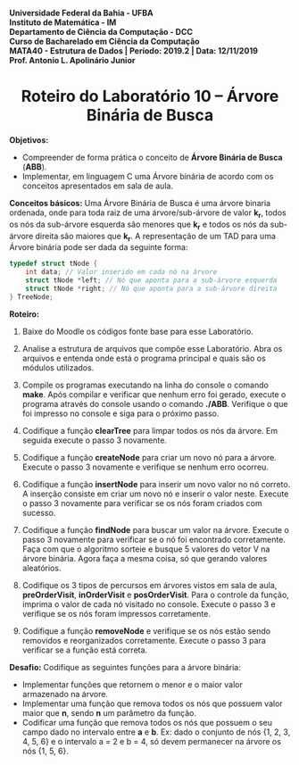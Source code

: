 **Universidade Federal da Bahia - UFBA**<br>
**Instituto de Matemática - IM**<br>
**Departamento de Ciência da Computação - DCC**<br>
**Curso de Bacharelado em Ciência da Computação**<br>
**MATA40 - Estrutura de Dados | Período: 2019.2 | Data: 12/11/2019**<br>
**Prof. Antonio L. Apolinário Junior**

<h1 align="center">Roteiro do Laboratório 10 – Árvore Binária de Busca</h1>

**Objetivos:**

-   Compreender de forma prática o conceito de **Árvore Binária de Busca** (**ABB**).
-   Implementar, em linguagem C uma Árvore binária de acordo com os conceitos apresentados em sala de aula.

**Conceitos básicos:**
Uma Árvore Binária de Busca é uma árvore binaria ordenada, onde para toda raiz de uma árvore/sub-árvore de valor **k<sub>r</sub>**, todos os nós da sub-árvore esquerda são menores que **k<sub>r</sub>** e todos os nós da sub-árvore direita são maiores que **k<sub>r</sub>**.
A representação de um TAD para uma Árvore binária pode ser dada da seguinte forma:

```c
typedef struct tNode {
    int data; // Valor inserido em cada nó na árvore
    struct tNode *left; // Nó que aponta para a sub-árvore esquerda
    struct tNode *right; // Nó que aponta para a sub-árvore direita
} TreeNode;
```

**Roteiro:**

1. Baixe do Moodle os códigos fonte base para esse Laboratório.

2. Analise a estrutura de arquivos que compõe esse Laboratório. Abra os arquivos e entenda onde está o programa principal e quais são os módulos utilizados.

3. Compile os programas executando na linha do console o comando **make**. Após compilar e verificar que nenhum erro foi gerado, execute o programa através do console usando o comando **./ABB**. Verifique o que foi impresso no console e siga para o próximo passo.

4. Codifique a função **clearTree** para limpar todos os nós da árvore. Em seguida execute o passo 3 novamente.

5. Codifique a função **createNode** para criar um novo nó para a árvore. Execute o passo 3 novamente e verifique se nenhum erro ocorreu.

6. Codifique a função **insertNode** para inserir um novo valor no nó correto. A inserção consiste em criar um novo nó e inserir o valor neste. Execute o passo 3 novamente para verificar se os nós foram criados com sucesso.

7. Codifique a função **findNode** para buscar um valor na árvore. Execute o passo 3 novamente para verificar se o nó foi encontrado corretamente. Faça com que o algoritmo sorteie e busque 5 valores do vetor V na árvore binária. Agora faça a mesma coisa, só que gerando valores aleatórios.

8. Codifique os 3 tipos de percursos em árvores vistos em sala de aula, **preOrderVisit**, **inOrderVisit** e **posOrderVisit**. Para o controle da função, imprima o valor de cada nó visitado no console. Execute o passo 3 e verifique se os nós foram impressos corretamente.

9. Codifique a função **removeNode** e verifique se os nós estão sendo removidos e reorganizados corretamente. Execute o passo 3 para verificar se a função está correta.

**Desafio:**
Codifique as seguintes funções para a árvore binária:

-   Implementar funções que retornem o menor e o maior valor armazenado na árvore.
-   Implementar uma função que remova todos os nós que possuem valor maior que **n**, sendo **n** um parâmetro da função.
-   Codificar uma função que remova todos os nós que possuem o seu campo dado no
    intervalo entre **a** e **b**. Ex: dado o conjunto de nós {1, 2, 3, 4, 5, 6} e o intervalo a = 2 e b = 4, só devem permanecer na árvore os nós {1, 5, 6}.

